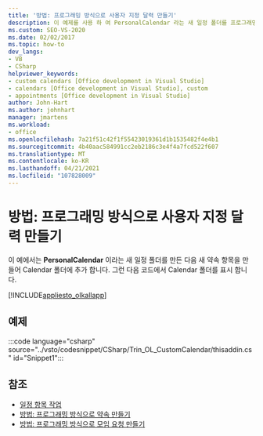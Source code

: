 ```yaml
---
title: '방법: 프로그래밍 방식으로 사용자 지정 달력 만들기'
description: 이 예제를 사용 하 여 PersonalCalendar 라는 새 일정 폴더를 프로그래밍 방식으로 만든 다음 새 약속 항목을 만들어 Calendar 폴더에 추가 합니다.
ms.custom: SEO-VS-2020
ms.date: 02/02/2017
ms.topic: how-to
dev_langs:
- VB
- CSharp
helpviewer_keywords:
- custom calendars [Office development in Visual Studio]
- calendars [Office development in Visual Studio], custom
- appointments [Office development in Visual Studio]
author: John-Hart
ms.author: johnhart
manager: jmartens
ms.workload:
- office
ms.openlocfilehash: 7a21f51c42f1f55423019361d1b1535482f4e4b1
ms.sourcegitcommit: 4b40aac584991cc2eb2186c3e4f4a7fcd522f607
ms.translationtype: MT
ms.contentlocale: ko-KR
ms.lasthandoff: 04/21/2021
ms.locfileid: "107828009"
---
```

# <a name="how-to-programmatically-create-a-custom-calendar"></a>방법: 프로그래밍 방식으로 사용자 지정 달력 만들기
  이 예에서는 **PersonalCalendar** 이라는 새 일정 폴더를 만든 다음 새 약속 항목을 만들어 Calendar 폴더에 추가 합니다. 그런 다음 코드에서 Calendar 폴더를 표시 합니다.

 [!INCLUDE[appliesto_olkallapp](../vsto/includes/appliesto-olkallapp-md.md)]

## <a name="example"></a>예제
 :::code language="csharp" source="../vsto/codesnippet/CSharp/Trin_OL_CustomCalendar/thisaddin.cs" id="Snippet1":::

## <a name="see-also"></a>참조
- [일정 항목 작업](../vsto/working-with-calendar-items.md)
- [방법: 프로그래밍 방식으로 약속 만들기](../vsto/how-to-programmatically-create-appointments.md)
- [방법: 프로그래밍 방식으로 모임 요청 만들기](../vsto/how-to-programmatically-create-a-meeting-request.md)
